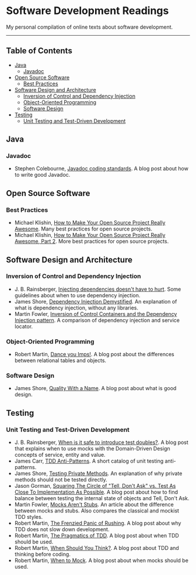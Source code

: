 # Software Development Readings

My personal compilation of online texts about software development.

***

## Table of Contents

- [Java](#java)
  - [Javadoc](#javadoc)
- [Open Source Software](#open-source-software)
  - [Best Practices](#best-practices)
- [Software Design and Architecture](#software-design-and-architecture)
  - [Inversion of Control and Dependency Injection](#inversion-of-control-and-dependency-injection)
  - [Object-Oriented Programming](#object-oriented-programming)
  - [Software Design](#software-design)
- [Testing](#testing)
  - [Unit Testing and Test-Driven Development](#unit-testing-and-test-driven-development)

## Java

### Javadoc

- Stephen Colebourne, [Javadoc coding standards](http://blog.joda.org/2012/11/javadoc-coding-standards.html). A blog post about how to write good Javadoc.

## Open Source Software

### Best Practices

- Michael Klishin, [How to Make Your Open Source Project Really Awesome](http://blog.clojurewerkz.org/blog/2013/04/20/how-to-make-your-open-source-project-really-awesome/). Many best practices for open source projects.
- Michael Klishin, [How to Make Your Open Source Project Really Awesome, Part 2](http://blog.clojurewerkz.org/blog/2014/07/20/how-to-make-your-open-source-project-really-awesome/). More best practices for open source projects.

## Software Design and Architecture

### Inversion of Control and Dependency Injection

- J. B. Rainsberger, [Injecting dependencies doesn't have to hurt](http://blog.thecodewhisperer.com/permalink/injecting-dependencies-doesnt-have-to-hurt/). Some guidelines about when to use dependency injection.
- James Shore, [Dependency Injection Demystified](http://www.jamesshore.com/Blog/Dependency-Injection-Demystified.html). An explanation of what is dependency injection, without any libraries.
- Martin Fowler, [Inversion of Control Containers and the Dependency Injection pattern](http://www.martinfowler.com/articles/injection.html). A comparison of dependency injection and service locator.

### Object-Oriented Programming

- Robert Martin, [Dance you Imps!](https://8thlight.com/blog/uncle-bob/2013/10/01/Dance-You-Imps.html). A blog post about the differences between relational tables and objects.

### Software Design

- James Shore, [Quality With a Name](http://www.jamesshore.com/Articles/Quality-With-a-Name.html). A blog post about what is good design.

## Testing

### Unit Testing and Test-Driven Development

- J. B. Rainsberger, [When is it safe to introduce test doubles?](http://blog.thecodewhisperer.com/permalink/when-is-it-safe-to-introduce-test-doubles/). A blog post that explains when to use mocks with the Domain-Driven Design concepts of service, entity and value.
- James Carr, [TDD Anti-Patterns](http://blog.james-carr.org/2006/11/03/tdd-anti-patterns/). A short catalog of unit testing anti-patterns.
- James Shore, [Testing Private Methods](http://www.jamesshore.com/Blog/Testing-Private-Methods.html). An explanation of why private methods should not be tested directly.
- Jason Gorman, [Squaring The Circle of "Tell, Don't Ask" vs. Test As Close To Implementation As Possible](http://codemanship.co.uk/parlezuml/blog/?postid=1379). A blog post about how to find balance between testing the internal state of objects and Tell, Don't Ask.
- Martin Fowler, [Mocks Aren't Stubs](http://martinfowler.com/articles/mocksArentStubs.html). An article about the difference between mocks and stubs. Also compares the classical and mockist TDD styles.
- Robert Martin, [The Frenzied Panic of Rushing](https://8thlight.com/blog/uncle-bob/2013/03/11/TheFrenziedPanicOfRushing.html). A blog post about why TDD does not slow down development.
- Robert Martin, [The Pragmatics of TDD](https://8thlight.com/blog/uncle-bob/2013/03/06/ThePragmaticsOfTDD.html). A blog post about when TDD should be used.
- Robert Martin, [When Should You Think?](https://8thlight.com/blog/uncle-bob/2014/03/11/when-to-think.html). A blog post about TDD and thinking before coding.
- Robert Martin, [When to Mock](https://8thlight.com/blog/uncle-bob/2014/05/10/WhenToMock.html). A blog post about when mocks should be used.
